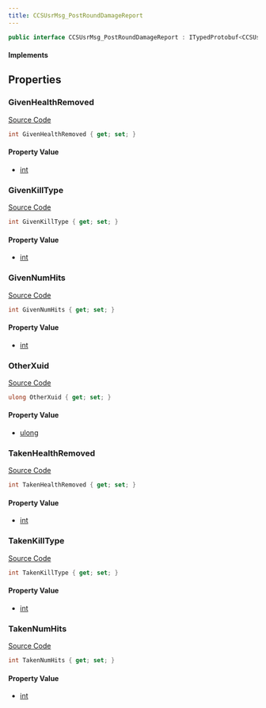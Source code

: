 ```yaml
---
title: CCSUsrMsg_PostRoundDamageReport
---
```


```csharp
public interface CCSUsrMsg_PostRoundDamageReport : ITypedProtobuf<CCSUsrMsg_PostRoundDamageReport>, INativeHandle, INetMessage<CCSUsrMsg_PostRoundDamageReport>, IDisposable
```

#### Implements

## Properties

### GivenHealthRemoved

[Source Code](https://github.com/swiftly-solution/swiftlys2/blob/main/managed/src/SwiftlyS2.Generated/Protobufs/Interfaces/CCSUsrMsg_PostRoundDamageReport.cs#L24)

```csharp
int GivenHealthRemoved { get; set; }
```

#### Property Value

- [int](https://learn.microsoft.com/dotnet/api/system.int32)

### GivenKillType

[Source Code](https://github.com/swiftly-solution/swiftlys2/blob/main/managed/src/SwiftlyS2.Generated/Protobufs/Interfaces/CCSUsrMsg_PostRoundDamageReport.cs#L21)

```csharp
int GivenKillType { get; set; }
```

#### Property Value

- [int](https://learn.microsoft.com/dotnet/api/system.int32)

### GivenNumHits

[Source Code](https://github.com/swiftly-solution/swiftlys2/blob/main/managed/src/SwiftlyS2.Generated/Protobufs/Interfaces/CCSUsrMsg_PostRoundDamageReport.cs#L27)

```csharp
int GivenNumHits { get; set; }
```

#### Property Value

- [int](https://learn.microsoft.com/dotnet/api/system.int32)

### OtherXuid

[Source Code](https://github.com/swiftly-solution/swiftlys2/blob/main/managed/src/SwiftlyS2.Generated/Protobufs/Interfaces/CCSUsrMsg_PostRoundDamageReport.cs#L18)

```csharp
ulong OtherXuid { get; set; }
```

#### Property Value

- [ulong](https://learn.microsoft.com/dotnet/api/system.uint64)

### TakenHealthRemoved

[Source Code](https://github.com/swiftly-solution/swiftlys2/blob/main/managed/src/SwiftlyS2.Generated/Protobufs/Interfaces/CCSUsrMsg_PostRoundDamageReport.cs#L33)

```csharp
int TakenHealthRemoved { get; set; }
```

#### Property Value

- [int](https://learn.microsoft.com/dotnet/api/system.int32)

### TakenKillType

[Source Code](https://github.com/swiftly-solution/swiftlys2/blob/main/managed/src/SwiftlyS2.Generated/Protobufs/Interfaces/CCSUsrMsg_PostRoundDamageReport.cs#L30)

```csharp
int TakenKillType { get; set; }
```

#### Property Value

- [int](https://learn.microsoft.com/dotnet/api/system.int32)

### TakenNumHits

[Source Code](https://github.com/swiftly-solution/swiftlys2/blob/main/managed/src/SwiftlyS2.Generated/Protobufs/Interfaces/CCSUsrMsg_PostRoundDamageReport.cs#L36)

```csharp
int TakenNumHits { get; set; }
```

#### Property Value

- [int](https://learn.microsoft.com/dotnet/api/system.int32)

